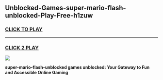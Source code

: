 
## Unblocked-Games-super-mario-flash-unblocked-Play-Free-h1zuw
<h3>
<a href="https://premium76.site?title=super-mario-flash-unblocked&ref=23A">CLICK TO PLAY</a></h3>
<hr>

<h3>
<a href="https://premium76.site?title=super-mario-flash-unblocked&ref=23A">CLICK 2 PLAY</a>
  
</h3>

<a href="https://premium76.site?title=super-mario-flash-unblocked&ref=23A"><img src="https://clearcache.store/games.png"></a>


**super-mario-flash-unblocked games unblocked: Your Gateway to Fun and Accessible Online Gaming**
